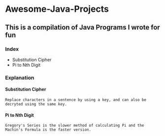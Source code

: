 # Awesome-Java-Projects
## This is a compilation of Java Programs I wrote for fun
### Index
- Substitution Cipher 
- Pi to Nth Digit

### Explanation
#### Substitution Cipher
```Replace characters in a sentence by using a key, and can also be decryted using the same key.```
#### Pi to Nth Digit
```Gregory's Series is the slower method of calculating Pi and the Machin's Formula is the faster version.```

